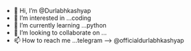 - 👋 Hi, I’m @Durlabhkashyap
- 👀 I’m interested in ...coding
- 🌱 I’m currently learning ...python
- 💞️ I’m looking to collaborate on ...
- 📫 How to reach me ...telegram --> @officialdurlabhkashyap

<!---
Durlabhkashyap/Durlabhkashyap is a ✨ special ✨ repository because its `README.md` (this file) appears on your GitHub profile.
You can click the Preview link to take a look at your changes.
--->

